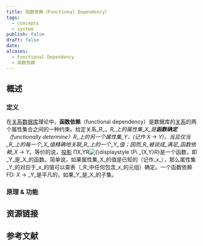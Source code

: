 ```yaml
---
title: 函数依赖（Functional Dependency）
tags:
  - concepts
  - system
publish: false
draft: false
date: 
aliases:
  - Functional Dependency
  - 函数依赖
---
```


## 概述

### 定义

在[关系数据库](https://zh.wikipedia.org/wiki/%E5%85%B3%E7%B3%BB%E6%95%B0%E6%8D%AE%E5%BA%93 "关系数据库")理论中，**函数依赖**（functional dependency）是数据库的[关系](https://zh.wikipedia.org/wiki/%E5%85%B3%E7%B3%BB_(%E6%95%B0%E6%8D%AE%E5%BA%93) "关系 (数据库)")的两个属性集合之间的一种约束。给定关系_R_，_R_上的属性集_X_是**函数确定**（functionally determine）_R_上的另一个属性集_Y_，(记作 _X_ → _Y_)，当且仅当_R_上的每一个_X_值精确地关联_R_上的一个_Y_值；因而_R_被说成_满足_函数依赖_X_ → _Y_。等价的说，[投影](https://zh.wikipedia.org/wiki/%E6%8A%95%E5%BD%B1_(%E5%85%B3%E7%B3%BB%E4%BB%A3%E6%95%B0) "投影 (关系代数)") ΠX,YR![{\displaystyle \Pi _{X,Y}R}](https://wikimedia.org/api/rest_v1/media/math/render/svg/9939dab405205d83014915201d1afc236242ec7e)是一个函数，即_Y_是_X_的函数。简单说，如果属性集_X_的值是已知的（记作_x_），那么属性集_Y_的对应于_x_的值可以查表（_R_中任何包含_x_的元组）确定。一个函数依赖FD: _X_ → _Y_是平凡的，如果_Y_是_X_的子集。
### 原理 & 功能


## 资源链接

## 参考文献 

